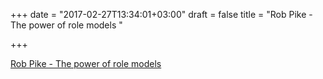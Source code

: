 +++
date = "2017-02-27T13:34:01+03:00"
draft = false
title = "Rob Pike - The power of role models "

+++

<p><a href="https://commandcenter.blogspot.ug/2017/02/the-power-of-role-models.html">Rob Pike - The power of role models </a></p>
